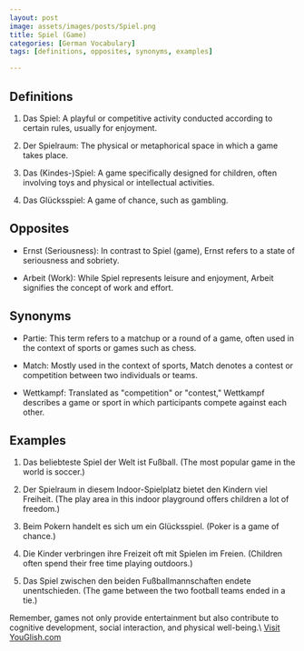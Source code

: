 ```yaml
---
layout: post
image: assets/images/posts/Spiel.png
title: Spiel (Game)
categories: [German Vocabulary]
tags: [definitions, opposites, synonyms, examples]

---
```


## Definitions

1. Das Spiel: A playful or competitive activity conducted according to certain rules, usually for enjoyment.

2. Der Spielraum: The physical or metaphorical space in which a game takes place.

3. Das (Kindes-)Spiel: A game specifically designed for children, often involving toys and physical or intellectual activities.

4. Das Glücksspiel: A game of chance, such as gambling.

## Opposites

- Ernst (Seriousness): In contrast to Spiel (game), Ernst refers to a state of seriousness and sobriety.

- Arbeit (Work): While Spiel represents leisure and enjoyment, Arbeit signifies the concept of work and effort.

## Synonyms

- Partie: This term refers to a matchup or a round of a game, often used in the context of sports or games such as chess.

- Match: Mostly used in the context of sports, Match denotes a contest or competition between two individuals or teams.

- Wettkampf: Translated as "competition" or "contest," Wettkampf describes a game or sport in which participants compete against each other.

## Examples

1. Das beliebteste Spiel der Welt ist Fußball. (The most popular game in the world is soccer.)

2. Der Spielraum in diesem Indoor-Spielplatz bietet den Kindern viel Freiheit. (The play area in this indoor playground offers children a lot of freedom.)

3. Beim Pokern handelt es sich um ein Glücksspiel. (Poker is a game of chance.)

4. Die Kinder verbringen ihre Freizeit oft mit Spielen im Freien. (Children often spend their free time playing outdoors.)

5. Das Spiel zwischen den beiden Fußballmannschaften endete unentschieden. (The game between the two football teams ended in a tie.)

Remember, games not only provide entertainment but also contribute to cognitive development, social interaction, and physical well-being.\ <a id="yg-widget-0" class="youglish-widget" data-query="Spiel" data-lang="german" data-components="8412" data-auto-start="0" data-bkg-color="theme_light" data-title="How%20to%20pronounce%20Spiel%20in%20German"  rel="nofollow" href="https://youglish.com">Visit YouGlish.com</a><script async src="https://youglish.com/public/emb/widget.js" charset="utf-8"></script>